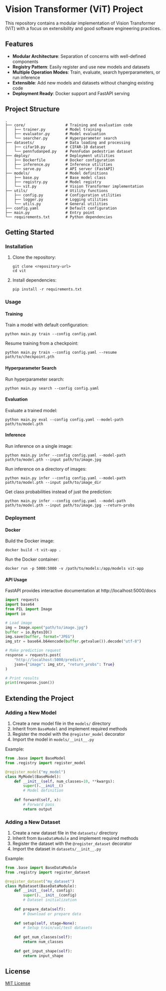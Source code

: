 # Vision Transformer (ViT) Project

This repository contains a modular implementation of Vision Transformer (ViT) with a focus on extensibility and good software engineering practices.

## Features

- **Modular Architecture**: Separation of concerns with well-defined components
- **Registry Pattern**: Easily register and use new models and datasets
- **Multiple Operation Modes**: Train, evaluate, search hyperparameters, or run inference
- **Extensible**: Add new models and datasets without changing existing code
- **Deployment Ready**: Docker support and FastAPI serving

## Project Structure

```
.
├── core/                  # Training and evaluation code
│   ├── trainer.py         # Model training
│   ├── evaluator.py       # Model evaluation
│   └── searcher.py        # Hyperparameter search
├── datasets/              # Data loading and processing
│   ├── cifar10.py         # CIFAR-10 dataset
│   └── pennfudanped.py    # PennFudan pedestrian dataset
├── deploy/                # Deployment utilities
│   ├── Dockerfile         # Docker configuration
│   ├── inference.py       # Inference utilities
│   └── serve.py           # API server (FastAPI)
├── models/                # Model definitions
│   ├── base.py            # Base model class
│   ├── registry.py        # Model registry
│   └── vit.py             # Vision Transformer implementation
├── utils/                 # Utility functions
│   ├── config.py          # Configuration utilities
│   ├── logger.py          # Logging utilities
│   └── utils.py           # General utilities
├── config.yaml            # Default configuration
├── main.py                # Entry point
└── requirements.txt       # Python dependencies
```

## Getting Started

### Installation

1. Clone the repository:
   ```
   git clone <repository-url>
   cd vit
   ```

2. Install dependencies:
   ```
   pip install -r requirements.txt
   ```

### Usage

#### Training

Train a model with default configuration:
```
python main.py train --config config.yaml
```

Resume training from a checkpoint:
```
python main.py train --config config.yaml --resume path/to/checkpoint.pth
```

#### Hyperparameter Search

Run hyperparameter search:
```
python main.py search --config config.yaml
```

#### Evaluation

Evaluate a trained model:
```
python main.py eval --config config.yaml --model-path path/to/model.pth
```

#### Inference

Run inference on a single image:
```
python main.py infer --config config.yaml --model-path path/to/model.pth --input path/to/image.jpg
```

Run inference on a directory of images:
```
python main.py infer --config config.yaml --model-path path/to/model.pth --input path/to/image_dir
```

Get class probabilities instead of just the prediction:
```
python main.py infer --config config.yaml --model-path path/to/model.pth --input path/to/image.jpg --return-probs
```

### Deployment

#### Docker

Build the Docker image:
```
docker build -t vit-app .
```

Run the Docker container:
```
docker run -p 5000:5000 -v /path/to/models:/app/models vit-app
```

#### API Usage

FastAPI provides interactive documentation at http://localhost:5000/docs

```python
import requests
import base64
from PIL import Image
import io

# Load image
img = Image.open("path/to/image.jpg")
buffer = io.BytesIO()
img.save(buffer, format="JPEG")
img_str = base64.b64encode(buffer.getvalue()).decode("utf-8")

# Make prediction request
response = requests.post(
    "http://localhost:5000/predict",
    json={"image": img_str, "return_probs": True}
)

# Print results
print(response.json())
```

## Extending the Project

### Adding a New Model

1. Create a new model file in the `models/` directory
2. Inherit from `BaseModel` and implement required methods
3. Register the model with the `@register_model` decorator
4. Import the model in `models/__init__.py`

Example:
```python
from .base import BaseModel
from .registry import register_model

@register_model("my_model")
class MyModel(BaseModel):
    def __init__(self, num_classes=10, **kwargs):
        super().__init__()
        # Model definition
        
    def forward(self, x):
        # Forward pass
        return output
```

### Adding a New Dataset

1. Create a new dataset file in the `datasets/` directory
2. Inherit from `BaseDataModule` and implement required methods
3. Register the dataset with the `@register_dataset` decorator
4. Import the dataset in `datasets/__init__.py`

Example:
```python
from .base import BaseDataModule
from .registry import register_dataset

@register_dataset("my_dataset")
class MyDataset(BaseDataModule):
    def __init__(self, config):
        super().__init__(config)
        # Dataset initialization
        
    def prepare_data(self):
        # Download or prepare data
        
    def setup(self, stage=None):
        # Setup train/val/test datasets
        
    def get_num_classes(self):
        return num_classes
        
    def get_input_shape(self):
        return input_shape
```

## License

[MIT License](LICENSE)